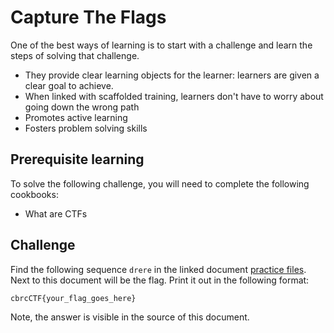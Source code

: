 # Capture The Flags 

One of the best ways of learning is to start with a challenge and learn the steps of solving that challenge. 

* They provide clear learning objects for the learner: learners are given a clear goal to achieve. 
* When linked with scaffolded training, learners don't have to worry about going down the wrong path
* Promotes active learning 
* Fosters problem solving skills

## Prerequisite learning

To solve the following challenge, you will need to complete the following cookbooks:

* What are CTFs

## Challenge

Find the following sequence `drere` in the linked document [practice files](files/practice_sequence). Next to this document will be the flag. Print it out in the following format: 

`cbrcCTF{your_flag_goes_here}`

Note, the answer is visible in the source of this document. 

<!-- cbrcCTF{07788ac9181d0d7f280d8e2c07944a0d} -->